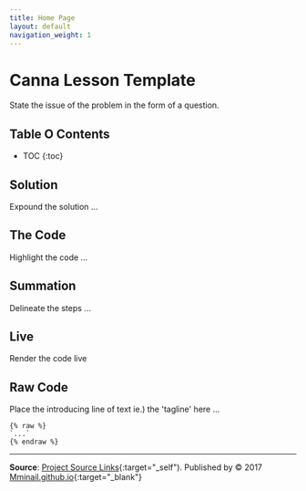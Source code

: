 ```yaml
---
title: Home Page
layout: default
navigation_weight: 1
---
```

# Canna Lesson Template

State the issue of the problem in the form of a question.

## Table O Contents

- TOC
{:toc}

## Solution

Expound the solution ...

## The Code

Highlight the code ...

## Summation

Delineate the steps ...

## Live

Render the code live

## Raw Code

Place the introducing line of text ie.) the 'tagline' here ...

```liquid
{% raw %}
`...`
{% endraw %}
```

***

**Source**: [Project Source Links](https://rwebaz.github.io/Canna-Lessons-Project/pages/Source-Links.html){:target="_self"). Published by © 2017 [Mminail.github.io](https://mminail.github.io/){:target="_blank"}
